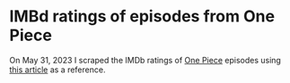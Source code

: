 
# IMBd ratings of episodes from One Piece


On May 31, 2023 I scraped the IMDb ratings of [One Piece](https://en.wikipedia.org/wiki/One_Piece_(TV_series)) episodes using [this article](https://isabella-b.com/blog/scraping-episode-imdb-ratings-tutorial/) as a reference.
